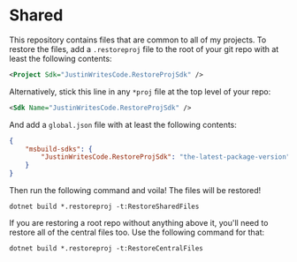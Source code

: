 # Shared

This repository contains files that are common to all of my projects. 
To restore the files, add a ```.restoreproj``` file to the root of your git repo with at least the following contents:

```xml
<Project Sdk="JustinWritesCode.RestoreProjSdk" />
```

Alternatively, stick this line in any ```*proj``` file at the top level of your repo:

```xml
<Sdk Name="JustinWritesCode.RestoreProjSdk" />
```

And add a ```global.json``` file with at least the following contents:

```json
{
    "msbuild-sdks": {
        "JustinWritesCode.RestoreProjSdk": "the-latest-package-version"
    }
}
```

Then run the following command and voila! The files will be restored!

```dotnet build *.restoreproj -t:RestoreSharedFiles```

If you are restoring a root repo without anything above it, you'll need to restore all of the central files too. Use the following command for that:

```dotnet build *.restoreproj -t:RestoreCentralFiles```
